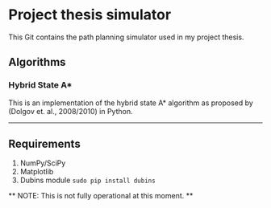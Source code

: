 # Project thesis simulator
This Git contains the path planning simulator used in my project thesis.

## Algorithms
### Hybrid State A*
This is an implementation of the hybrid state A* algorithm as proposed by
(Dolgov et. al., 2008/2010) in Python.

---

## Requirements
1. NumPy/SciPy
2. Matplotlib
3. Dubins module `sudo pip install dubins`


** NOTE: This is not fully operational at this moment. **
